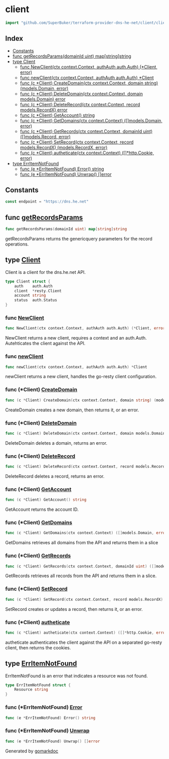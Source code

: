 <!-- Code generated by gomarkdoc. DO NOT EDIT -->

# client

```go
import "github.com/SuperBuker/terraform-provider-dns-he-net/client/client"
```

## Index

- [Constants](<#constants>)
- [func getRecordsParams(domainId uint) map[string]string](<#func-getrecordsparams>)
- [type Client](<#type-client>)
  - [func NewClient(ctx context.Context, authAuth auth.Auth) (*Client, error)](<#func-newclient>)
  - [func newClient(ctx context.Context, authAuth auth.Auth) *Client](<#func-newclient>)
  - [func (c *Client) CreateDomain(ctx context.Context, domain string) (models.Domain, error)](<#func-client-createdomain>)
  - [func (c *Client) DeleteDomain(ctx context.Context, domain models.Domain) error](<#func-client-deletedomain>)
  - [func (c *Client) DeleteRecord(ctx context.Context, record models.RecordX) error](<#func-client-deleterecord>)
  - [func (c *Client) GetAccount() string](<#func-client-getaccount>)
  - [func (c *Client) GetDomains(ctx context.Context) ([]models.Domain, error)](<#func-client-getdomains>)
  - [func (c *Client) GetRecords(ctx context.Context, domainId uint) ([]models.Record, error)](<#func-client-getrecords>)
  - [func (c *Client) SetRecord(ctx context.Context, record models.RecordX) (models.RecordX, error)](<#func-client-setrecord>)
  - [func (c *Client) autheticate(ctx context.Context) ([]*http.Cookie, error)](<#func-client-autheticate>)
- [type ErrItemNotFound](<#type-erritemnotfound>)
  - [func (e *ErrItemNotFound) Error() string](<#func-erritemnotfound-error>)
  - [func (e *ErrItemNotFound) Unwrap() []error](<#func-erritemnotfound-unwrap>)


## Constants

```go
const endpoint = "https://dns.he.net"
```

## func [getRecordsParams](<https://github.com/SuperBuker/terraform-provider-dns-he-net/tree/master/common/client/client/blob/master/client/client/records.go#L15>)

```go
func getRecordsParams(domainId uint) map[string]string
```

getRecordsParams returns the genericquery parameters for the record operations.

## type [Client](<https://github.com/SuperBuker/terraform-provider-dns-he-net/tree/master/common/client/client/blob/master/client/client/client.go#L20-L25>)

Client is a client for the dns.he.net API.

```go
type Client struct {
    auth    auth.Auth
    client  *resty.Client
    account string
    status  auth.Status
}
```

### func [NewClient](<https://github.com/SuperBuker/terraform-provider-dns-he-net/tree/master/common/client/client/blob/master/client/client/client.go#L29>)

```go
func NewClient(ctx context.Context, authAuth auth.Auth) (*Client, error)
```

NewClient returns a new client, requires a context and an auth.Auth. Autehticates the client against the API.

### func [newClient](<https://github.com/SuperBuker/terraform-provider-dns-he-net/tree/master/common/client/client/blob/master/client/client/client.go#L53>)

```go
func newClient(ctx context.Context, authAuth auth.Auth) *Client
```

newClient returns a new client, handles the go\-resty client configuration.

### func \(\*Client\) [CreateDomain](<https://github.com/SuperBuker/terraform-provider-dns-he-net/tree/master/common/client/client/blob/master/client/client/domains.go#L33>)

```go
func (c *Client) CreateDomain(ctx context.Context, domain string) (models.Domain, error)
```

CreateDomain creates a new domain, then returns it, or an error.

### func \(\*Client\) [DeleteDomain](<https://github.com/SuperBuker/terraform-provider-dns-he-net/tree/master/common/client/client/blob/master/client/client/domains.go#L63>)

```go
func (c *Client) DeleteDomain(ctx context.Context, domain models.Domain) error
```

DeleteDomain deletes a domain, returns an error.

### func \(\*Client\) [DeleteRecord](<https://github.com/SuperBuker/terraform-provider-dns-he-net/tree/master/common/client/client/blob/master/client/client/records.go#L86>)

```go
func (c *Client) DeleteRecord(ctx context.Context, record models.RecordX) error
```

DeleteRecord deletes a record, returns an error.

### func \(\*Client\) [GetAccount](<https://github.com/SuperBuker/terraform-provider-dns-he-net/tree/master/common/client/client/blob/master/client/client/client.go#L146>)

```go
func (c *Client) GetAccount() string
```

GetAccount returns the account ID.

### func \(\*Client\) [GetDomains](<https://github.com/SuperBuker/terraform-provider-dns-he-net/tree/master/common/client/client/blob/master/client/client/domains.go#L14>)

```go
func (c *Client) GetDomains(ctx context.Context) ([]models.Domain, error)
```

GetDomains retrieves all domains from the API and returns them in a slice

### func \(\*Client\) [GetRecords](<https://github.com/SuperBuker/terraform-provider-dns-he-net/tree/master/common/client/client/blob/master/client/client/records.go#L24>)

```go
func (c *Client) GetRecords(ctx context.Context, domainId uint) ([]models.Record, error)
```

GetRecords retrieves all records from the API and returns them in a slice.

### func \(\*Client\) [SetRecord](<https://github.com/SuperBuker/terraform-provider-dns-he-net/tree/master/common/client/client/blob/master/client/client/records.go#L44>)

```go
func (c *Client) SetRecord(ctx context.Context, record models.RecordX) (models.RecordX, error)
```

SetRecord creates or updates a record, then returns it, or an error.

### func \(\*Client\) [autheticate](<https://github.com/SuperBuker/terraform-provider-dns-he-net/tree/master/common/client/client/blob/master/client/client/client_auth.go#L19>)

```go
func (c *Client) autheticate(ctx context.Context) ([]*http.Cookie, error)
```

autheticate authenticates the client against the API on a separated go\-resty client, then returns the cookies.

## type [ErrItemNotFound](<https://github.com/SuperBuker/terraform-provider-dns-he-net/tree/master/common/client/client/blob/master/client/client/errors.go#L6-L8>)

ErrItemNotFound is an error that indicates a resource was not found.

```go
type ErrItemNotFound struct {
    Resource string
}
```

### func \(\*ErrItemNotFound\) [Error](<https://github.com/SuperBuker/terraform-provider-dns-he-net/tree/master/common/client/client/blob/master/client/client/errors.go#L10>)

```go
func (e *ErrItemNotFound) Error() string
```

### func \(\*ErrItemNotFound\) [Unwrap](<https://github.com/SuperBuker/terraform-provider-dns-he-net/tree/master/common/client/client/blob/master/client/client/errors.go#L14>)

```go
func (e *ErrItemNotFound) Unwrap() []error
```



Generated by [gomarkdoc](<https://github.com/princjef/gomarkdoc>)
